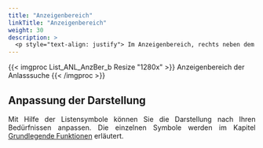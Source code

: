 ```yaml
---
title: "Anzeigenbereich"
linkTitle: "Anzeigenbereich"
weight: 30
description: >
  <p style="text-align: justify"> Im Anzeigenbereich, rechts neben dem Sidepanel, werden die Ergebnisse Ihrer Suche in Listenform ausgegeben. </p>
---
```

{{< imgproc List_ANL_AnzBer_b Resize "1280x" >}}
Anzeigenbereich der Anlasssuche 
{{< /imgproc >}}

## Anpassung der Darstellung

<p style="text-align: justify"> Mit Hilfe der Listensymbole können Sie die Darstellung nach Ihren Bedürfnissen anpassen. Die einzelnen Symbole werden im Kapitel <a href="/3vrooms/generell/grundlegendefunktionen/">Grundlegende Funktionen</a> erläutert. </p>
